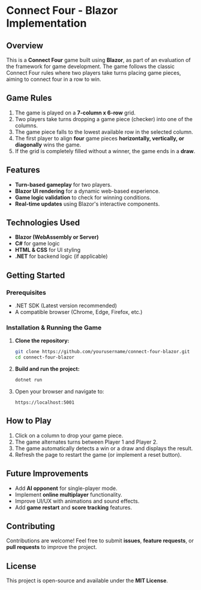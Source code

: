 # Connect Four - Blazor Implementation

## Overview
This is a **Connect Four** game built using **Blazor**, as part of an evaluation of the framework for game development. The game follows the classic Connect Four rules where two players take turns placing game pieces, aiming to connect four in a row to win.

## Game Rules
1. The game is played on a **7-column x 6-row** grid.
2. Two players take turns dropping a game piece (checker) into one of the columns.
3. The game piece falls to the lowest available row in the selected column.
4. The first player to align **four** game pieces **horizontally, vertically, or diagonally** wins the game.
5. If the grid is completely filled without a winner, the game ends in a **draw**.

## Features
- **Turn-based gameplay** for two players.
- **Blazor UI rendering** for a dynamic web-based experience.
- **Game logic validation** to check for winning conditions.
- **Real-time updates** using Blazor's interactive components.

## Technologies Used
- **Blazor (WebAssembly or Server)**
- **C#** for game logic
- **HTML & CSS** for UI styling
- **.NET** for backend logic (if applicable)

## Getting Started
### Prerequisites
- .NET SDK (Latest version recommended)
- A compatible browser (Chrome, Edge, Firefox, etc.)

### Installation & Running the Game
1. **Clone the repository:**
   ```sh
   git clone https://github.com/yourusername/connect-four-blazor.git
   cd connect-four-blazor
   ```
2. **Build and run the project:**
   ```sh
   dotnet run
   ```
3. Open your browser and navigate to:
   ```
   https://localhost:5001
   ```

## How to Play
1. Click on a column to drop your game piece.
2. The game alternates turns between Player 1 and Player 2.
3. The game automatically detects a win or a draw and displays the result.
4. Refresh the page to restart the game (or implement a reset button).

## Future Improvements
- Add **AI opponent** for single-player mode.
- Implement **online multiplayer** functionality.
- Improve UI/UX with animations and sound effects.
- Add **game restart** and **score tracking** features.

## Contributing
Contributions are welcome! Feel free to submit **issues**, **feature requests**, or **pull requests** to improve the project.

## License
This project is open-source and available under the **MIT License**.

